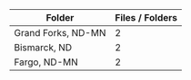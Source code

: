 | Folder             |   Files / Folders |
|--------------------|-------------------|
| Grand Forks, ND-MN |                 2 |
| Bismarck, ND       |                 2 |
| Fargo, ND-MN       |                 2 |
